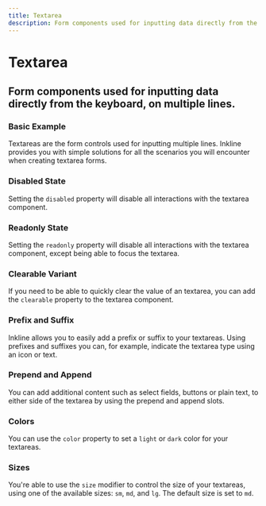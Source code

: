 ```yaml
---
title: Textarea
description: Form components used for inputting data directly from the keyboard, on multiple lines.
---
```


<script setup>
import * as examples from '../../../../examples/forms/textarea'
</script>

# Textarea
## Form components used for inputting data directly from the keyboard, on multiple lines.

### Basic Example
Textareas are the form controls used for inputting multiple lines. Inkline provides you with simple solutions for all the scenarios you will encounter when creating textarea forms.

<example :component="examples.ITextareaBasicExample" :html="examples.ITextareaBasicExampleHTML" :js="examples.ITextareaBasicExampleJS"></example>

### Disabled State
Setting the `disabled` property will disable all interactions with the textarea component.

<example :component="examples.ITextareaDisabledExample" :html="examples.ITextareaDisabledExampleHTML" :js="examples.ITextareaDisabledExampleJS"></example>

### Readonly State
Setting the `readonly` property will disable all interactions with the textarea component, except being able to focus the textarea.

<example :component="examples.ITextareaReadonlyExample" :html="examples.ITextareaReadonlyExampleHTML" :js="examples.ITextareaReadonlyExampleJS"></example>

### Clearable Variant
If you need to be able to quickly clear the value of an textarea, you can add the `clearable` property to the textarea component.

<example :component="examples.ITextareaClearableExample" :html="examples.ITextareaClearableExampleHTML" :js="examples.ITextareaClearableExampleJS"></example>

### Prefix and Suffix
Inkline allows you to easily add a prefix or suffix to your textareas. Using prefixes and suffixes you can, for example, indicate the textarea type using an icon or text. 

<example :component="examples.ITextareaPrefixSuffixExample" :html="examples.ITextareaPrefixSuffixExampleHTML" :js="examples.ITextareaPrefixSuffixExampleJS"></example>

### Prepend and Append
You can add additional content such as select fields, buttons or plain text, to either side of the textarea by using the prepend and append slots.

<example :component="examples.ITextareaPrependAppendTextExample" :html="examples.ITextareaPrependAppendTextExampleHTML" :js="examples.ITextareaPrependAppendTextExampleJS"></example>

<example :component="examples.ITextareaPrependAppendButtonExample" :html="examples.ITextareaPrependAppendButtonExampleHTML" :js="examples.ITextareaPrependAppendButtonExampleJS"></example>

<example :component="examples.ITextareaPrependAppendDropdownExample" :html="examples.ITextareaPrependAppendDropdownExampleHTML" :js="examples.ITextareaPrependAppendDropdownExampleJS"></example>

### Colors
You can use the `color` property to set a `light` or `dark` color for your textareas.

<example :component="examples.ITextareaColorVariantsExample" :html="examples.ITextareaColorVariantsExampleHTML" :js="examples.ITextareaColorVariantsExampleJS"></example>

### Sizes
You're able to use the `size` modifier to control the size of your textareas, using one of the available sizes: `sm`, `md`, and `lg`. The default size is set to `md`.

<example :component="examples.ITextareaSizeVariantsExample" :html="examples.ITextareaSizeVariantsExampleHTML" :js="examples.ITextareaSizeVariantsExampleJS"></example>


